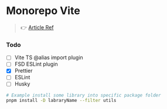# Monorepo Vite
> 👉 [Article Ref](https://dev.to/lico/react-monorepo-setup-tutorial-with-pnpm-and-vite-react-project-ui-utils-5705?signin=true)

### Todo
- [ ] Vite TS @alias import plugin 
- [ ] FSD ESLint plugin
- [x] Prettier  
- [ ] ESLint
- [ ] Husky

```bash
# Example install some library into specific package folder 
pnpm install -D labraryName --filter utils
```